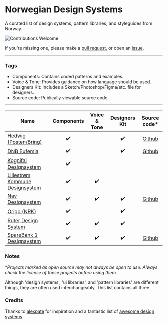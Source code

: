 # Norwegian Design Systems
A curated list of design systems, pattern libraries, and styleguides from Norway.

![Contributions Welcome](https://img.shields.io/badge/Contributions-welcome-blue.svg)

If you're missing one, please make a [pull request](https://github.com/siiron/norwegian-design-systems/pulls), or open an [issue](https://github.com/siiron/norwegian-design-systems/issues).

---

### Tags

- Components: Contains coded patterns and examples.
- Voice & Tone: Provides guidance on how language should be used.
- Designers Kit: Includes a Sketch/Photoshop/Figma/etc. file for designers.
- Source code: Publically viewable source code

---

<!-- prettier-ignore -->
| Name | Components | Voice & Tone | Designers Kit | Source code* |
| ---- | :--------: | :----------: | :-----------: | :---------: |
| [Hedwig (Posten/Bring)](https://hedwig-docs.herokuapp.com/) | ✔️ |  | ✔️ | [Github](https://github.com/bring/hedwig)
| [DNB Eufemia](https://eufemia.dnb.no/) | ✔️ |  | ✔️ | [Github](https://github.com/dnbexperience/eufemia)
| [Kognifai Designsystem](https://designsystem.kognif.ai/) | ✔️ |  |  |  |
| [Lillestrøm Kommune Designsystem](https://design.lillestrom.kommune.no/guide/) | ✔️ | ✔️ |  |  |
| [Nav Designsystem](https://design.nav.no/) | ✔️ | ✔️ | ✔️ | [Github](https://github.com/navikt/nav-frontend-moduler) |
| [Origo (NRK)](https://static.nrk.no/origo/latest/index.html) | ✔️ |  | ✔️ |  |
| [Ruter Design System](https://brand.ruter.com) | ✔️ | ✔️ | ✔️ |  |
| [SpareBank 1 Designsystem](https://design.sparebank1.no/) | ✔️ | ✔️ | ✔️ | [Github](https://github.com/SpareBank1/designsystem) |


### Notes

\*_Projects marked as open source may not always be open to use. Always check the license of these projects before using them._

Although 'design systems', 'ui libraries', and 'pattern libraries' are different things, they are often used interchangeably. This list contains all three.

### Credits

Thanks to [alexpate](https://github.com/alexpate) for inspiration and a fantastic list of [awesome design systems](https://github.com/alexpate/awesome-design-systems).
